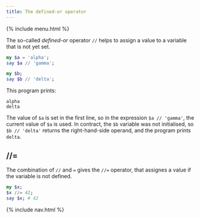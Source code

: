 ```yaml
---
title: The defined-or operator
---
```


{% include menu.html %}

The so-called _defined-or_ operator `//` helps to assign a value to a variable that is not yet set.

```raku
my $a = 'alpha';
say $a // 'gamma';

my $b;
say $b // 'delta';
```

This program prints:

```
alpha
delta
```

The value of `$a` is set in the first line, so in the expression `$a // 'gamma'`, the current value of `$a` is used. In contract, the `$b` variable was not initialised, so `$b // 'delta'` returns the right-hand-side operand, and the program prints `delta`.

## //=

The combination of `//` and `=` gives the `//=` operator, that assignes a value if the variable is not defined.

```raku
my $x;
$x //= 42;
say $x; # 42
```

{% include nav.html %}
